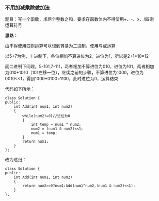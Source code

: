 ### 不用加减乘除做加法

题目：写一个函数，求两个整数之和，要求在函数体内不得使用+、-、x、/四则运算符号

**思路：**

由不得使用四则运算可以想到转换为二进制，使用与或运算

以5+7为例，十进制下，各位相加不算进位为2，进位为1，所以是2+1*10=12

而二进制下同理，5-101,7-111，两者相加不算进位为010，进位为101，两者相加为010+1010（101左移一位），继续之前的步骤，不算进位为1000，进位为0010<<1，得到1000+0100=1100，此时进位为0，运算结束

代码如下所示：

```
class Solution {
public:
    int Add(int num1, int num2)
    {
        while(num2!=0)//进位为0
        {
            int temp = num1 ^ num2;
            num2 = (num1 & num2)<<1;
            num1 = temp;
        }
        return num1;
    }
};
```

改为递归：

```
class Solution {
public:
    int Add(int num1, int num2)
    {
        return num2==0?num1:Add(num1^num2,(num1 & num2)<<1);
    }
};
```

